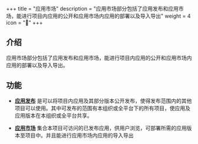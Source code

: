 ﻿+++
title = "应用市场"
description = "应用市场部分包括了应用发布和应用市场，能进行项目内应用的公开和应用市场内应用的部署以及导入导出"
weight = 4
icon = "&#xe614;"
+++

<h2 id="1">介绍</h2>
应用市场部分包括了应用发布和应用市场，能进行项目内应用的公开和应用市场内应用的部署以及导入导出。

<h2 id="2">功能</h2>

 - [**应用发布**](../development-pipeline/application-release) 是可以将项目内应用及其部分版本公开发布，使得发布范围内的其他项目可以使用。其中可发布的范围有本组织或全平台下的所有项目，使应用及应用版本在本组织或全平台共享。
 
 - [**应用市场**](../application-market/application-market) 集合本项目可访问的已发布应用，供用户浏览，可部署所需的应用版本至项目中。并且能进行应用市场内应用的导入导出
 